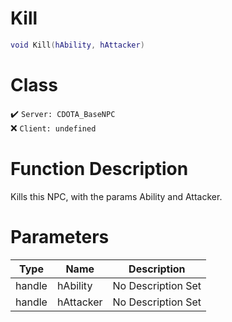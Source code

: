 # Kill
```lua
void Kill(hAbility, hAttacker)
```
# Class
✔️ `Server: CDOTA_BaseNPC`  
❌ `Client: undefined`  

# Function Description
Kills this NPC, with the params Ability and Attacker.
# Parameters
Type|Name|Description
--|--|--
handle|hAbility|No Description Set
handle|hAttacker|No Description Set
